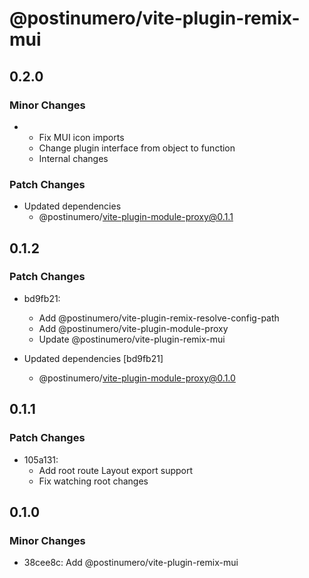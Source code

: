 # @postinumero/vite-plugin-remix-mui

## 0.2.0

### Minor Changes

- - Fix MUI icon imports
  - Change plugin interface from object to function
  - Internal changes

### Patch Changes

- Updated dependencies
  - @postinumero/vite-plugin-module-proxy@0.1.1

## 0.1.2

### Patch Changes

- bd9fb21:

  - Add @postinumero/vite-plugin-remix-resolve-config-path
  - Add @postinumero/vite-plugin-module-proxy
  - Update @postinumero/vite-plugin-remix-mui

- Updated dependencies [bd9fb21]
  - @postinumero/vite-plugin-module-proxy@0.1.0

## 0.1.1

### Patch Changes

- 105a131:
  - Add root route Layout export support
  - Fix watching root changes

## 0.1.0

### Minor Changes

- 38cee8c: Add @postinumero/vite-plugin-remix-mui
